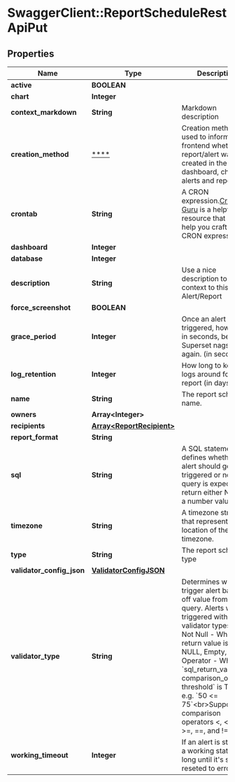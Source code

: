 # SwaggerClient::ReportScheduleRestApiPut

## Properties
Name | Type | Description | Notes
------------ | ------------- | ------------- | -------------
**active** | **BOOLEAN** |  | [optional] 
**chart** | **Integer** |  | [optional] 
**context_markdown** | **String** | Markdown description | [optional] 
**creation_method** | [****](.md) | Creation method is used to inform the frontend whether the report/alert was created in the dashboard, chart, or alerts and reports UI. | [optional] 
**crontab** | **String** | A CRON expression.[Crontab Guru](https://crontab.guru/) is a helpful resource that can help you craft a CRON expression. | [optional] 
**dashboard** | **Integer** |  | [optional] 
**database** | **Integer** |  | [optional] 
**description** | **String** | Use a nice description to give context to this Alert/Report | [optional] 
**force_screenshot** | **BOOLEAN** |  | [optional] 
**grace_period** | **Integer** | Once an alert is triggered, how long, in seconds, before Superset nags you again. (in seconds) | [optional] 
**log_retention** | **Integer** | How long to keep the logs around for this report (in days) | [optional] 
**name** | **String** | The report schedule name. | [optional] 
**owners** | **Array&lt;Integer&gt;** |  | [optional] 
**recipients** | [**Array&lt;ReportRecipient&gt;**](ReportRecipient.md) |  | [optional] 
**report_format** | **String** |  | [optional] 
**sql** | **String** | A SQL statement that defines whether the alert should get triggered or not. The query is expected to return either NULL or a number value. | [optional] 
**timezone** | **String** | A timezone string that represents the location of the timezone. | [optional] 
**type** | **String** | The report schedule type | [optional] 
**validator_config_json** | [**ValidatorConfigJSON**](ValidatorConfigJSON.md) |  | [optional] 
**validator_type** | **String** | Determines when to trigger alert based off value from alert query. Alerts will be triggered with these validator types: - Not Null - When the return value is Not NULL, Empty, or 0 - Operator - When &#x60;sql_return_value comparison_operator threshold&#x60; is True e.g. &#x60;50 &lt;&#x3D; 75&#x60;&lt;br&gt;Supports the comparison operators &lt;, &lt;&#x3D;, &gt;, &gt;&#x3D;, &#x3D;&#x3D;, and !&#x3D; | [optional] 
**working_timeout** | **Integer** | If an alert is staled at a working state, how long until it&#x27;s state is reseted to error | [optional] 

